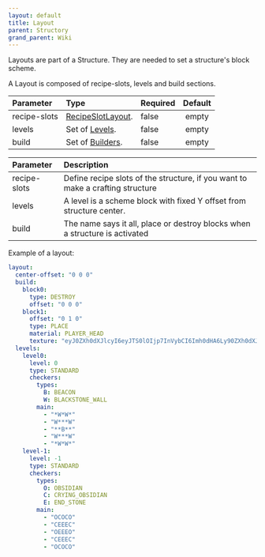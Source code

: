 ```yaml
---
layout: default
title: Layout
parent: Structory
grand_parent: Wiki
---
```



Layouts are part of a Structure. They are needed to set a structure's block scheme.

A Layout is composed of recipe-slots, levels and build sections.



| Parameter    | Type                                                                                       | Required | Default |
|:-------------|:-------------------------------------------------------------------------------------------|:---------|:-------:|
| recipe-slots | [RecipeSlotLayout]({{site.baseurl}}/docs/wiki/structory/structures/recipeslotlayout.html). | false    |  empty  |
| levels       | Set of [Levels]({{site.baseurl}}/docs/wiki/structory/structures/level.html).               | false    |  empty  |
| build        | Set of [Builders]({{site.baseurl}}/docs/wiki/structory/structures/builder.html).           | false    |  empty  |


| Parameter    | Description                                                                    |
|:-------------|:-------------------------------------------------------------------------------|
| recipe-slots | Define recipe slots of the structure, if you want to make a crafting structure |
| levels       | A level is a scheme block with fixed Y offset from structure center.           |
| build        | The name says it all, place or destroy blocks when a structure is activated    |




Example of a layout:
```yaml
layout:
  center-offset: "0 0 0"
  build:
    block0:
      type: DESTROY
      offset: "0 0 0"
    block1:
      offset: "0 1 0"
      type: PLACE
      material: PLAYER_HEAD
      texture: "eyJ0ZXh0dXJlcyI6eyJTS0lOIjp7InVybCI6Imh0dHA6Ly90ZXh0dXJlcy5taW5lY3JhZnQubmV0L3RleHR1cmUvZGQzZWNlNTdmODYyZmUxNGIxZmVkY2Y4Zjc5NmNmMzE3NGU5MGNhY2ZiMDIwYTIxYjU5OWY4NDE2N2E2NjVkNyJ9fX0="
  levels:
    level0:
      level: 0
      type: STANDARD
      checkers:
        types:
          B: BEACON
          W: BLACKSTONE_WALL
        main:
          - "*W*W*"
          - "W***W"
          - "**B**"
          - "W***W"
          - "*W*W*"
    level-1:
      level: -1
      type: STANDARD
      checkers:
        types:
          O: OBSIDIAN
          C: CRYING_OBSIDIAN
          E: END_STONE
        main:
          - "OCOCO"
          - "CEEEC"
          - "OEEEO"
          - "CEEEC"
          - "OCOCO"
```